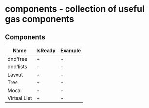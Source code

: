 # components - collection of useful gas components

## Components

| Name                | IsReady | Example |
|---------------------|---------|---------|
| dnd/free            | +       | -       |
| dnd/lists           | -       | -       |
| Layout              | +       | -       |
| Tree                | +       | -       |
| Modal               | +       | -       |
| Virtual List        | +       | -       |
